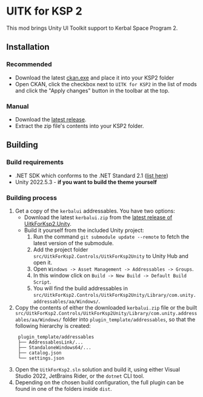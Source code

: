 # UITK for KSP 2

This mod brings Unity UI Toolkit support to Kerbal Space Program 2.

## Installation

### Recommended

- Download the latest [ckan.exe](https://github.com/ksp-ckan/ckan/releases/latest) and place it into your KSP2 folder
- Open CKAN, click the checkbox next to `UITK for KSP2` in the list of mods and click the "Apply changes" button in the
  toolbar at the top.

### Manual

- Download the [latest release](https://github.com/jan-bures/UitkForKsp2/releases/latest).
- Extract the zip file's contents into your KSP2 folder.

## Building

### Build requirements

- .NET SDK which conforms to the .NET Standard
  2.1 ([list here](https://learn.microsoft.com/en-us/dotnet/standard/net-standard?tabs=net-standard-2-1#select-net-standard-version))
- Unity 2022.5.3 - **if you want to build the theme yourself**

### Building process

1. Get a copy of the `kerbalui` addressables. You have two options:
    - Download the latest `kerbalui.zip` from the
      [latest release of UitkForKsp2.Unity](https://github.com/UitkForKsp2/UitkForKsp2.Unity/releases/latest).
    - Build it yourself from the included Unity project:
        1. Run the command `git submodule update --remote` to fetch the latest version of the submodule.
        2. Add the project folder `src/UitkForKsp2.Controls/UitkForKsp2Unity` to Unity Hub and open it.
        3. Open `Windows -> Asset Management -> Addressables -> Groups`.
        4. In this window click on `Build -> New Build -> Default Build Script`.
        5. You will find the build addressables in
           `src/UitkForKsp2.Controls/UitkForKsp2Unity/Library/com.unity.addressables/aa/Windows/`.
2. Copy the contents of either the downloaded `kerbalui.zip` file or the built
   `src/UitkForKsp2.Controls/UitkForKsp2Unity/Library/com.unity.addressables/aa/Windows/` folder into
   `plugin_template/addressables`, so that the following hierarchy is created:
   ```
    plugin_template/addressables
    ├── AddressablesLink/...
    ├── StandaloneWindows64/...
    ├── catalog.json
    └── settings.json
    ```
3. Open the `UitkForKsp2.sln` solution and build it, using either Visual Studio 2022, JetBrains Rider, or the `dotnet`
   CLI tool.
4. Depending on the chosen build configuration, the full plugin can be found in one of the folders inside `dist`.
